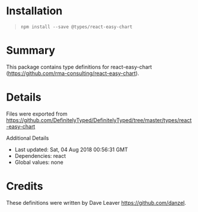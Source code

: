 # Installation
> `npm install --save @types/react-easy-chart`

# Summary
This package contains type definitions for react-easy-chart (https://github.com/rma-consulting/react-easy-chart).

# Details
Files were exported from https://github.com/DefinitelyTyped/DefinitelyTyped/tree/master/types/react-easy-chart

Additional Details
 * Last updated: Sat, 04 Aug 2018 00:56:31 GMT
 * Dependencies: react
 * Global values: none

# Credits
These definitions were written by Dave Leaver <https://github.com/danzel>.

